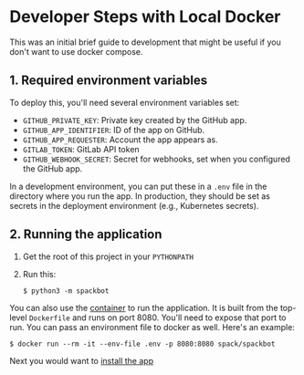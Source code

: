 # Developer Steps with Local Docker

This was an initial brief guide to development that might be useful if you
don't want to use docker compose.

## 1. Required environment variables

To deploy this, you'll need several environment variables set:

* `GITHUB_PRIVATE_KEY`: Private key created by the GitHub app.
* `GITHUB_APP_IDENTIFIER`: ID of the app on GitHub.
* `GITHUB_APP_REQUESTER`: Account the app appears as.
* `GITLAB_TOKEN`: GitLab API token
* `GITHUB_WEBHOOK_SECRET`: Secret for webhooks, set when you configured the
  GitHub app.

In a development environment, you can put these in a `.env` file in the
directory where you run the app. In production, they should be set as
secrets in the deployment environment (e.g., Kubernetes secrets).

## 2. Running the application

1. Get the root of this project in your `PYTHONPATH`
2. Run this:

   ```console
   $ python3 -m spackbot
   ```

You can also use the [container](https://hub.docker.com/r/spack/spackbot) to
run the application. It is built from the top-level `Dockerfile` and runs on
port 8080. You'll need to expose that port to run. You can pass an environment
file to docker as well. Here's an example:

```console
$ docker run --rm -it --env-file .env -p 8080:8080 spack/spackbot
```

Next you would want to [install the app](install)
